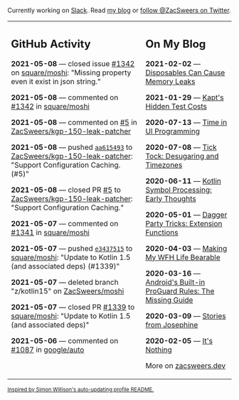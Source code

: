 Currently working on [Slack](https://slack.com/). Read [my blog](https://zacsweers.dev/) or [follow @ZacSweers on Twitter](https://twitter.com/ZacSweers).

<table><tr><td valign="top" width="60%">

## GitHub Activity
<!-- githubActivity starts -->
**2021-05-08** — closed issue [#1342](https://api.github.com/repos/square/moshi/issues/1342) on [square/moshi](https://api.github.com/repos/square/moshi): "Missing property even it exist in json string."

**2021-05-08** — commented on [#1342](https://github.com/square/moshi/issues/1342#issuecomment-835365475) in [square/moshi](https://api.github.com/repos/square/moshi)

**2021-05-08** — commented on [#5](https://github.com/ZacSweers/kgp-150-leak-patcher/pull/5#issuecomment-835109306) in [ZacSweers/kgp-150-leak-patcher](https://api.github.com/repos/ZacSweers/kgp-150-leak-patcher)

**2021-05-08** — pushed [`aa615493`](https://github.com/ZacSweers/kgp-150-leak-patcher/commit/aa615493d661de0e2bca2d115621148709013886) to [ZacSweers/kgp-150-leak-patcher](https://api.github.com/repos/ZacSweers/kgp-150-leak-patcher): "Support Configuration Caching. (#5)"

**2021-05-08** — closed PR [#5](https://api.github.com/repos/ZacSweers/kgp-150-leak-patcher/pulls/5) to [ZacSweers/kgp-150-leak-patcher](https://api.github.com/repos/ZacSweers/kgp-150-leak-patcher): "Support Configuration Caching."

**2021-05-07** — commented on [#1341](https://github.com/square/moshi/issues/1341#issuecomment-834961224) in [square/moshi](https://api.github.com/repos/square/moshi)

**2021-05-07** — pushed [`e3437515`](https://github.com/square/moshi/commit/e3437515933f0a3a7e38da53dbf4cdfe4245fc89) to [square/moshi](https://api.github.com/repos/square/moshi): "Update to Kotlin 1.5 (and associated deps) (#1339)"

**2021-05-07** — deleted branch "z/kotlin15" on [ZacSweers/moshi](https://api.github.com/repos/ZacSweers/moshi)

**2021-05-07** — closed PR [#1339](https://api.github.com/repos/square/moshi/pulls/1339) to [square/moshi](https://api.github.com/repos/square/moshi): "Update to Kotlin 1.5 (and associated deps)"

**2021-05-06** — commented on [#1087](https://github.com/google/auto/issues/1087#issuecomment-833972760) in [google/auto](https://api.github.com/repos/google/auto)
<!-- githubActivity ends -->
</td><td valign="top" width="40%">

## On My Blog
<!-- blog starts -->
**2021-02-02** — [Disposables Can Cause Memory Leaks](https://www.zacsweers.dev/disposables-can-cause-memory-leaks/)

**2021-01-29** — [Kapt's Hidden Test Costs](https://www.zacsweers.dev/kapts-hidden-test-costs/)

**2020-07-13** — [Time in UI Programming](https://www.zacsweers.dev/time-in-ui/)

**2020-07-08** — [Tick Tock: Desugaring and Timezones](https://www.zacsweers.dev/ticktock-desugaring-timezones/)

**2020-06-11** — [Kotlin Symbol Processing: Early Thoughts](https://www.zacsweers.dev/kotlin-symbol-processor-early-thoughts/)

**2020-05-01** — [Dagger Party Tricks: Extension Functions](https://www.zacsweers.dev/dagger-party-tricks-extension-functions/)

**2020-04-03** — [Making My WFH Life Bearable](https://www.zacsweers.dev/making-wfh-life-bearable/)

**2020-03-16** — [Android's Built-in ProGuard Rules: The Missing Guide](https://www.zacsweers.dev/android-proguard-rules/)

**2020-03-09** — [Stories from Josephine](https://www.zacsweers.dev/stories-from-josephine/)

**2020-02-05** — [It's Nothing](https://www.zacsweers.dev/its-nothing/)
<!-- blog ends -->
More on [zacsweers.dev](https://zacsweers.dev/)
</td></tr></table>

<sub><a href="https://simonwillison.net/2020/Jul/10/self-updating-profile-readme/">Inspired by Simon Willison's auto-updating profile README.</a></sub>